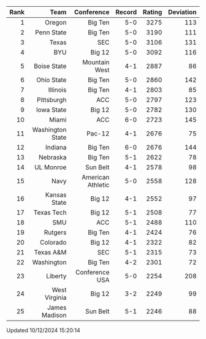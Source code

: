 | Rank  | Team                 | Conference           | Record   | Rating | Deviation |
| ---:  | ---:                 | ---:                 | ---:     | ---:   | ---:      |
| 1     | Oregon               | Big Ten              | 5-0      | 3275   | 113       |
| 2     | Penn State           | Big Ten              | 5-0      | 3190   | 111       |
| 3     | Texas                | SEC                  | 5-0      | 3106   | 131       |
| 4     | BYU                  | Big 12               | 5-0      | 3092   | 116       |
| 5     | Boise State          | Mountain West        | 4-1      | 2887   | 86        |
| 6     | Ohio State           | Big Ten              | 5-0      | 2860   | 142       |
| 7     | Illinois             | Big Ten              | 4-1      | 2803   | 85        |
| 8     | Pittsburgh           | ACC                  | 5-0      | 2797   | 123       |
| 9     | Iowa State           | Big 12               | 5-0      | 2782   | 130       |
| 10    | Miami                | ACC                  | 6-0      | 2723   | 145       |
| 11    | Washington State     | Pac-12               | 4-1      | 2676   | 75        |
| 12    | Indiana              | Big Ten              | 6-0      | 2676   | 144       |
| 13    | Nebraska             | Big Ten              | 5-1      | 2622   | 78        |
| 14    | UL Monroe            | Sun Belt             | 4-1      | 2578   | 98        |
| 15    | Navy                 | American Athletic    | 5-0      | 2558   | 128       |
| 16    | Kansas State         | Big 12               | 4-1      | 2552   | 97        |
| 17    | Texas Tech           | Big 12               | 5-1      | 2508   | 77        |
| 18    | SMU                  | ACC                  | 5-1      | 2488   | 110       |
| 19    | Rutgers              | Big Ten              | 4-1      | 2424   | 76        |
| 20    | Colorado             | Big 12               | 4-1      | 2322   | 82        |
| 21    | Texas A&M            | SEC                  | 5-1      | 2315   | 73        |
| 22    | Washington           | Big Ten              | 4-2      | 2301   | 72        |
| 23    | Liberty              | Conference USA       | 5-0      | 2254   | 208       |
| 24    | West Virginia        | Big 12               | 3-2      | 2249   | 99        |
| 25    | James Madison        | Sun Belt             | 5-1      | 2246   | 88        |

Updated 10/12/2024 15:20:14

